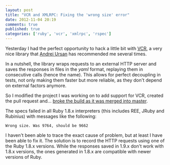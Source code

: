 ```yaml
---
layout: post
title: "VCR and XMLRPC: Fixing the 'wrong size' error"
date: 2012-11-04 20:19
comments: true
published: true
categories: ['ruby', 'vcr', 'xmlrpc', 'rspec']
---
```

Yesterday I had the perfect opportunity to hack a little bit with
[VCR]("https://github.com/myronmarston/vcr"), a very nice library that [Andrei
Ursan](http://twitter.com/andreiursan) has recommended me several times.

In a nutshell, the library wraps requests to an external HTTP server and saves the
responses in files in the *yaml* format, replaying them in consecutive calls (hence the
name). This allows for perfect decoupling in tests, not only making them faster
but more reliable, as they don't depend on external factors anymore.

So I modified the project I was working on to add support for VCR, created the
pull request and... [broke the build as it was merged into master](https://travis-ci.org/#!/byroot/ruby-osdb/builds/3056048).

The specs failed in all Ruby 1.8.x interpreters (this includes REE, JRuby and
Rubinius) with messages like the following:

```Wrong size. Was 9764, should be 9662```

I haven't been able to trace the exact cause of problem, but at least I have been able to
fix it. The solution is to record the HTTP requests using one of the Ruby 1.8.x
versions. While the responses saved in 1.9.x don't work with 1.8.x versions, the
ones generated in 1.8.x are compatible with newer versions of Ruby.
